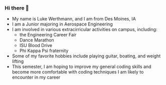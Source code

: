 ### Hi there 👋

<!--
**LukeWerth/LukeWerth** is a ✨ _special_ ✨ repository because its `README.md` (this file) appears on your GitHub profile.

Here are some ideas to get you started:

- 🔭 I’m currently working on ...
- 🌱 I’m currently learning ...
- 👯 I’m looking to collaborate on ...
- 🤔 I’m looking for help with ...
- 💬 Ask me about ...
- 📫 How to reach me: ...
- 😄 Pronouns: ...
- ⚡ Fun fact: ...
-->

- My name is Luke Werthmann, and I am from Des Moines, IA
- I am a Junior majoring in Aerospace Engineering
- I am involved in various extracirricular activities on campus, including:
  - the Engineering Career Fair
  - Dance Marathon
  - ISU Blood Drive
  - Phi Kappa Psi fraternity
- Some of my favorite hobbies include playing guitar, boating, and weight lifting
- This semester, I am hoping to improve my general coding skills and become more comfortable with coding techniques I am likely to encounter in my career
